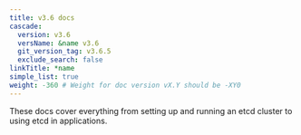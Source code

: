 ```yaml
---
title: v3.6 docs
cascade:
  version: v3.6
  versName: &name v3.6
  git_version_tag: v3.6.5
  exclude_search: false
linkTitle: *name
simple_list: true
weight: -360 # Weight for doc version vX.Y should be -XY0
---
```


These docs cover everything from setting up and running an etcd cluster to using
etcd in applications.
